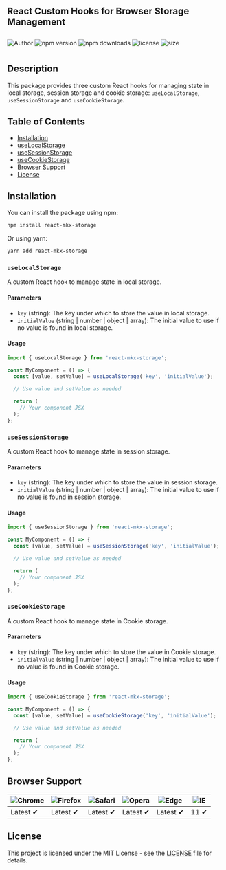 ## React Custom Hooks for Browser Storage Management

<div style="display: flex; flex-direction: row; align-items: center; gap: 4px; padding:10px 0px;" >
  <img src="https://img.shields.io/badge/Author-Mani%20Kant%20Sharma-blue" alt="Author" />
  <img src="https://img.shields.io/npm/v/react-mkx-storage?color=1C939D" alt="npm version" />
  <img src="https://img.shields.io/npm/dt/react-mkx-storage" alt="npm downloads" />
  <img src="https://img.shields.io/npm/l/react-mkx-storage" alt="license" />
  <img src="https://img.shields.io/npm/unpacked-size/react-mkx-storage" alt="size" />
</div>

## Description

This package provides three custom React hooks for managing state in local storage, session storage and cookie storage: `useLocalStorage`, `useSessionStorage` and `useCookieStorage`.

## Table of Contents

- [Installation](#installation)
- [useLocalStorage](#uselocalstorage)
- [useSessionStorage](#usesessionstorage)
- [useCookieStorage](#usecookiestorage)
- [Browser Support](#browser-support)
- [License](#license)

## Installation

You can install the package using npm:

```bash
npm install react-mkx-storage
```

Or using yarn:

```bash
yarn add react-mkx-storage
```

### `useLocalStorage`

A custom React hook to manage state in local storage.

#### Parameters

- `key` (string): The key under which to store the value in local storage.
- `initialValue` (string | number | object | array): The initial value to use if no value is found in local storage.

#### Usage

```jsx
import { useLocalStorage } from 'react-mkx-storage';

const MyComponent = () => {
  const [value, setValue] = useLocalStorage('key', 'initialValue');

  // Use value and setValue as needed

  return (
    // Your component JSX
  );
};
```

### `useSessionStorage`

A custom React hook to manage state in session storage.

#### Parameters

- `key` (string): The key under which to store the value in session storage.
- `initialValue` (string | number | object | array): The initial value to use if no value is found in session storage.

#### Usage

```jsx
import { useSessionStorage } from 'react-mkx-storage';

const MyComponent = () => {
  const [value, setValue] = useSessionStorage('key', 'initialValue');

  // Use value and setValue as needed

  return (
    // Your component JSX
  );
};
```

### `useCookieStorage`

A custom React hook to manage state in Cookie storage.

#### Parameters

- `key` (string): The key under which to store the value in Cookie storage.
- `initialValue` (string | number | object | array): The initial value to use if no value is found in Cookie storage.

#### Usage

```jsx
import { useCookieStorage } from 'react-mkx-storage';

const MyComponent = () => {
  const [value, setValue] = useCookieStorage('key', 'initialValue');

  // Use value and setValue as needed

  return (
    // Your component JSX
  );
};
```

## Browser Support

| ![Chrome](https://raw.githubusercontent.com/alrra/browser-logos/main/src/chrome/chrome_48x48.png) | ![Firefox](https://raw.githubusercontent.com/alrra/browser-logos/main/src/firefox/firefox_48x48.png) | ![Safari](https://raw.githubusercontent.com/alrra/browser-logos/main/src/safari/safari_48x48.png) | ![Opera](https://raw.githubusercontent.com/alrra/browser-logos/main/src/opera/opera_48x48.png) | ![Edge](https://raw.githubusercontent.com/alrra/browser-logos/main/src/edge/edge_48x48.png) | ![IE](https://raw.githubusercontent.com/alrra/browser-logos/master/src/archive/internet-explorer_9-11/internet-explorer_9-11_48x48.png) |
| ------------------------------------------------------------------------------------------------- | ---------------------------------------------------------------------------------------------------- | ------------------------------------------------------------------------------------------------- | ---------------------------------------------------------------------------------------------- | ------------------------------------------------------------------------------------------- | --------------------------------------------------------------------------------------------------------------------------------------- |
| Latest ✔                                                                                         | Latest ✔                                                                                            | Latest ✔                                                                                         | Latest ✔                                                                                      | Latest ✔                                                                                   | 11 ✔                                                                                                                                   |

## License

This project is licensed under the MIT License - see the [LICENSE](LICENSE) file for details.

